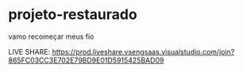 # projeto-restaurado
vamo recomeçar meus fio

LIVE SHARE: https://prod.liveshare.vsengsaas.visualstudio.com/join?865FC03CC3E702E79BD9E01D5915425BAD09
